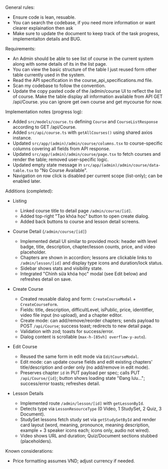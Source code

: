 General rules:
  - Ensure code is lean, resuable.
  - You can search the codebase, if you need more information or want clearer explaination then ask
  - Make sure to update the document to keep track of the task progress, implementaiton details and BUG.

Requirements:
- An Admin should be able to see list of course in the current system along with some details of its in the list page.
- You can view the basic structure of the table I just reused form other table currently used in the system.
- Read the API specification in the course_api_specifications.md file.
- Scan my codebase to follow the convention.
- Update the copy pasted code of the /admin/course UI to reflect the list of course. Make the table display all information available from API GET /api/Course. you can ignore get own course and get mycourse for now.

Implementation notes (progress log):
- Added `src/models/course.ts` defining `Course` and `CourseListResponse` according to GET /api/Course.
- Added `src/api/course.ts` with `getAllCourses()` using shared axios instance.
- Updated `src/app/(admin)/admin/course/columns.tsx` to course-specific columns covering all fields from API response.
- Updated `src/app/(admin)/admin/course/page.tsx` to fetch courses and render the table; removed user-specific logic.
- Updated empty state message in `src/app/(admin)/admin/course/data-table.tsx` to "No Course Available".
- Navigation on row click is disabled per current scope (list-only); can be enabled later.

Additions (completed):
- Listing
  - Linked course title to detail page `/admin/course/[id]`.
  - Added top-right "Tạo khóa học" button to open create dialog.
  - Added back buttons to course and lesson detail screens.

- Course Detail (`/admin/course/[id]`)
  - Implemented detail UI similar to provided mock: header with level badge, title, description, chapter/lesson counts, price, and video placeholder.
  - Chapters are shown in accordion; lessons are clickable links to `/admin/lesson/[id]` and display type icons and duration/lock status.
  - Sidebar shows stats and visibility state.
  - Integrated "Chỉnh sửa khóa học" modal (see Edit below) and refreshes detail on save.

- Create Course
  - Created reusable dialog and form: `CreateCourseModal` + `CreateCourseForm`.
  - Fields: title, description, difficultLevel, isPublic, price, identitfier, video file input (no upload), and a chapter editor.
  - Create mode: can add/remove/reorder chapters; sends payload to POST `/api/Course`; success toast; redirects to new detail page.
  - Validation with zod; toasts for success/error.
  - Dialog content is scrollable (`max-h-[85vh] overflow-y-auto`).

- Edit Course
  - Reused the same form in edit mode via `EditCourseModal`.
  - Edit mode: can update course fields and edit existing chapters' title/description and order only (no add/remove in edit mode).
  - Preserves chapter `id` in PUT payload per spec; calls PUT `/api/Course/{id}`; button shows loading state "Đang lưu..."; success/error toasts; refreshes detail.

- Lesson Details
  - Implemented route `/admin/lesson/[id]` with `getLessonById`.
  - Detects type via `LessonResourceType` (0 Video, 1 StudySet, 2 Quiz, 3 Document).
  - StudySet lessons fetch study set via `getStudySetById` and render card layout (word, meaning, pronounce, meaning description, example + 3 speaker icons each; icons only, audio not wired).
  - Video shows URL and duration; Quiz/Document sections stubbed (placeholders).

Known considerations:
- Price formatting assumes VND; adjust currency if needed.
